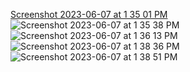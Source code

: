 [Screenshot 2023-06-07 at 1 35 01 PM](https://github.com/veeratharva6/Resume-Therapy/assets/64340527/4451cd1e-2319-4dcc-993d-2de046797f35)![Screenshot 2023-06-07 at 1 35 38 PM](https://github.com/veeratharva6/Resume-Therapy/assets/64340527/a0c71f4c-36bb-4432-a336-66cb2edbee80)
![Screenshot 2023-06-07 at 1 36 13 PM](https://github.com/veeratharva6/Resume-Therapy/assets/64340527/8f23bf01-29e4-484a-a7af-18ab7eeaf311)
![Screenshot 2023-06-07 at 1 38 36 PM](https://github.com/veeratharva6/Resume-Therapy/assets/64340527/d1444091-f08e-4ea5-8daf-7a5f1391fd3a)
![Screenshot 2023-06-07 at 1 38 51 PM](https://github.com/veeratharva6/Resume-Therapy/assets/64340527/cf638165-d467-4f94-ab9e-15d322650ef4)
